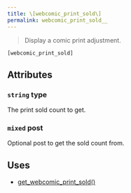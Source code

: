 ```yaml
---
title: \[webcomic_print_sold\]
permalink: webcomic_print_sold__
---
```


> Display a comic print adjustment.

```php
[webcomic_print_sold]
```

## Attributes

### `string` type
The print sold count to get.

### `mixed` post
Optional post to get the sold count from.

## Uses
- [get_webcomic_print_sold()](get_webcomic_print_sold())
